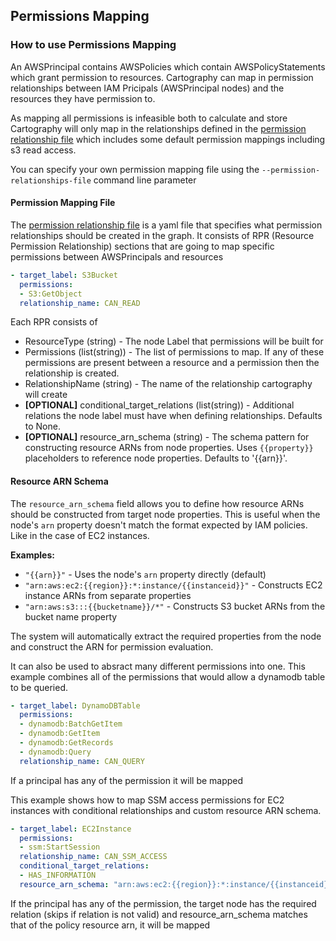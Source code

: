 ## Permissions Mapping

### How to use Permissions Mapping
An AWSPrincipal contains AWSPolicies which contain AWSPolicyStatements which grant permission to resources. Cartography can map in permission relationships between IAM Pricipals (AWSPrincipal  nodes) and the resources they have permission to.

As mapping all permissions is infeasible both to calculate and store Cartography will only map in the relationships defined in the [permission relationship file](https://github.com/cartography-cncf/cartography/blob/master/cartography/data/permission_relationships.yaml) which includes some default permission mappings including s3 read access.

You can specify your own permission mapping file using the `--permission-relationships-file` command line parameter

#### Permission Mapping File
The [permission relationship file](https://github.com/cartography-cncf/cartography/blob/master/cartography/data/permission_relationships.yaml) is a yaml file that specifies what permission relationships should be created in the graph. It consists of RPR (Resource Permission Relationship) sections that are going to map specific permissions between AWSPrincipals and resources
```yaml
- target_label: S3Bucket
  permissions:
  - S3:GetObject
  relationship_name: CAN_READ
```
Each RPR consists of
- ResourceType (string) - The node Label that permissions will be built for
- Permissions (list(string)) - The list of permissions to map. If any of these permissions are present between a resource and a permission then the relationship is created.
- RelationshipName (string) - The name of the relationship cartography will create
- **[OPTIONAL]** conditional_target_relations (list(string)) - Additional relations the node label must have when defining relationships. Defaults to None.
- **[OPTIONAL]** resource_arn_schema (string) - The schema pattern for constructing resource ARNs from node properties. Uses `{{property}}` placeholders to reference node properties. Defaults to '{{arn}}'.

#### Resource ARN Schema
The `resource_arn_schema` field allows you to define how resource ARNs should be constructed from target node properties. This is useful when the node's `arn` property doesn't match the format expected by IAM policies. Like in the case of EC2 instances.

**Examples:**
- `"{{arn}}"` - Uses the node's `arn` property directly (default)
- `"arn:aws:ec2:{{region}}:*:instance/{{instanceid}}"` - Constructs EC2 instance ARNs from separate properties
- `"arn:aws:s3:::{{bucketname}}/*"` - Constructs S3 bucket ARNs from the bucket name property

The system will automatically extract the required properties from the node and construct the ARN for permission evaluation.

It can also be used to absract many different permissions into one. This example combines all of the permissions that would allow a dynamodb table to be queried.
```yaml
- target_label: DynamoDBTable
  permissions:
  - dynamodb:BatchGetItem
  - dynamodb:GetItem
  - dynamodb:GetRecords
  - dynamodb:Query
  relationship_name: CAN_QUERY
```
If a principal has any of the permission it will be mapped

This example shows how to map SSM access permissions for EC2 instances with conditional relationships and custom resource ARN schema.
```yaml
- target_label: EC2Instance
  permissions:
  - ssm:StartSession
  relationship_name: CAN_SSM_ACCESS
  conditional_target_relations:
  - HAS_INFORMATION
  resource_arn_schema: "arn:aws:ec2:{{region}}:*:instance/{{instanceid}}"
```
If the principal has any of the permission, the target node has the required relation (skips if relation is not valid) and resource_arn_schema matches that of the policy resource arn, it will be mapped
